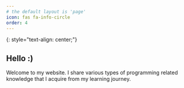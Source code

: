 ```yaml
---
# the default layout is 'page'
icon: fas fa-info-circle
order: 4
---
```


<!-- > Add Markdown syntax content to file `_tabs/about.md`{: .filepath } and it will show up on this page.
{: .prompt-tip } -->

{: style="text-align: center;"}

## Hello :) 

Welcome to my website. I share various types of programming related knowledge that I acquire from my learning journey.
